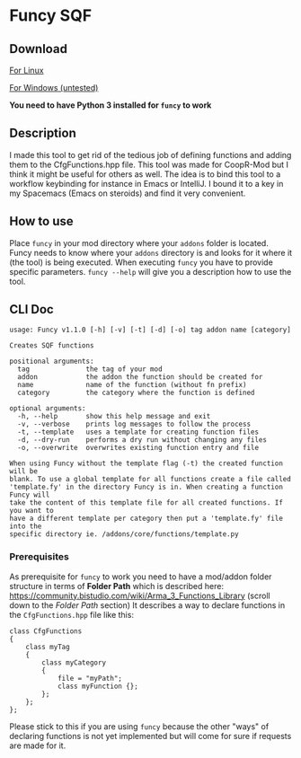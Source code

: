 # Funcy SQF

## Download

[For Linux](https://github.com/xetra11/Funcy-SQF/releases/download/v1.1.0/funcy)

[For Windows (untested)](https://github.com/xetra11/Funcy-SQF/releases/download/v1.1.0/funcy.fy)

**You need to have Python 3 installed for `funcy` to work**


## Description
I made this tool to get rid of the tedious job of defining functions and adding them to the CfgFunctions.hpp file.
This tool was made for CoopR-Mod but I think it might be useful for others as well. The idea is to bind this tool to a workflow keybinding
for instance in Emacs or IntelliJ. I bound it to a key in my Spacemacs (Emacs on steroids) and find it very convenient.
## How to use
Place `funcy` in your mod directory where your `addons` folder is located. Funcy needs to know where your `addons` directory is and looks for it where it (the tool) is being executed. When executing `funcy` you have to provide specific parameters. `funcy --help` will give you a description how to use the tool.

## CLI Doc
```
usage: Funcy v1.1.0 [-h] [-v] [-t] [-d] [-o] tag addon name [category]

Creates SQF functions

positional arguments:
  tag              the tag of your mod
  addon            the addon the function should be created for
  name             name of the function (without fn prefix)
  category         the category where the function is defined

optional arguments:
  -h, --help       show this help message and exit
  -v, --verbose    prints log messages to follow the process
  -t, --template   uses a template for creating function files
  -d, --dry-run    performs a dry run without changing any files
  -o, --overwrite  overwrites existing function entry and file

When using Funcy without the template flag (-t) the created function will be
blank. To use a global template for all functions create a file called
'template.fy' in the directory Funcy is in. When creating a function Funcy will
take the content of this template file for all created functions. If you want to
have a different template per category then put a 'template.fy' file into the
specific directory ie. /addons/core/functions/template.py
```

### Prerequisites
As prerequisite for `funcy` to work you need to have a mod/addon folder structure in terms of **Folder Path** which is described here: https://community.bistudio.com/wiki/Arma_3_Functions_Library (scroll down to the _Folder Path_ section)
It describes a way to declare functions in the `CfgFunctions.hpp` file like this:

```
class CfgFunctions
{
	class myTag
	{
		class myCategory
		{
			file = "myPath";
			class myFunction {};
		};
	};
};
```
Please stick to this if you are using `funcy` because the other "ways" of declaring functions is not yet implemented but will come for sure if requests are made for it.




